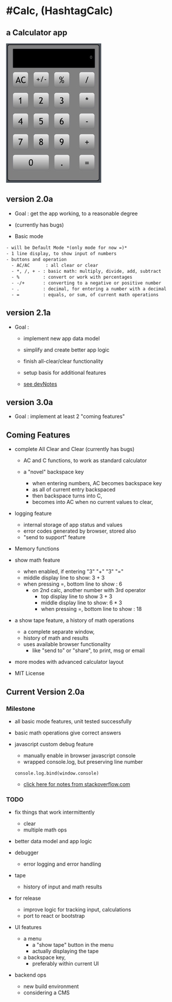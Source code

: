 # #Calc, (HashtagCalc)  


## a Calculator app   

![Calculator version 2.0a](./devNotes/20a-screenshot.jpg)

## version 2.0a

  - Goal : get the app working, to a reasonable degree

  - (currently has bugs)

  -  Basic mode

    - will be Default Mode *(only mode for now =)*
    - 1 line display, to show input of numbers
    - buttons and operation
      - AC/AC      : all clear or clear
      - *, /, + - : basic math: multiply, divide, add, subtract
      - %         : convert or work with percentages
      - -/+       : converting to a negative or positive number
      - .         : decimal, for entering a number with a decimal
      - =         : equals, or sum, of current math operations

## version 2.1a

  - Goal :

    - implement new app data model

    - simplify and create better app logic

    - finish all-clear/clear functionality

    - setup basis for additional features

    - [see devNotes](/Users/danielperez/SoftwareDevelopment/Github/A-Calculator/devNotes/MajorCodeChange-InputObjectArray.txt)

## version 3.0a

  - Goal : implement at least 2 "coming features"

## Coming Features

  - complete All Clear and Clear (currently has bugs)

    - AC and C functions, to work as standard calculator    

    - a "novel" backspace key
      - when entering numbers, AC becomes backspace key
      - as all of current entry backspaced
      - then backspace turns into C,
      - becomes into AC when no current values to clear,

  - logging feature
    - internal storage of app status and values
    - error codes generated by browser, stored also
    - "send to support" feature

  - Memory functions

  - show math feature
    - when enabled, if entering "3" "+" "3" "="
    - middle display line to show:                3 + 3
    - when pressing =, bottom line to show :          6
      - on 2nd calc, another number with 3rd operator
        - top display line to show                   3 + 3
        - middle display line to show:               6 * 3
        - when pressing =, bottom line to show :        18

  - a show tape feature, a history of math operations
    - a complete separate window,
    - history of math and results
    - uses available browser functionality
      - like "send to" or "share", to print, msg or email

  - more modes with advanced calculator layout

  - MIT License

## Current Version 2.0a

### Milestone

  - all basic mode features, unit tested successfully
  - basic math operations give correct answers

  - javascript custom debug feature
    - manually enable in browser javascript console
    - wrapped console.log, but preserving line number
    ```
    console.log.bind(window.console)  
    ```
    - [click here for notes from stackoverflow.com](https://stackoverflow.com/questions/13815640/a-proper-wrapper-for-console-log-with-correct-line-number)

### TODO

  - fix things that work intermittently
    - clear
    - multiple math ops

  - better data model and app logic

  - debugger
    - error logging and error handling

  - tape
    - history of input and math results

  - for release
    - improve logic for tracking input, calculations
    - port to react or bootstrap

  - UI features
    - a menu
      - a "show tape" button in the menu
      - actually displaying the tape
    - a backspace key,
      - preferably within current UI

  - backend ops
    - new build environment
    - considering a CMS
